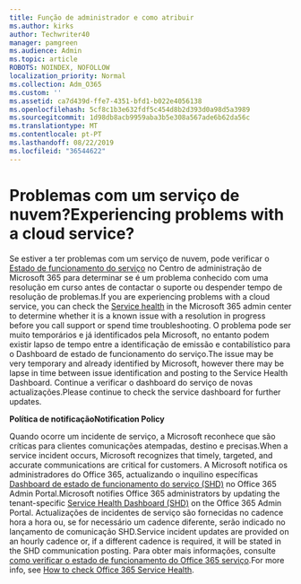 ```yaml
---
title: Função de administrador e como atribuir
ms.author: kirks
author: Techwriter40
manager: pamgreen
ms.audience: Admin
ms.topic: article
ROBOTS: NOINDEX, NOFOLLOW
localization_priority: Normal
ms.collection: Adm_O365
ms.custom: ''
ms.assetid: ca7d439d-ffe7-4351-bfd1-b022e4056138
ms.openlocfilehash: 5cf8c1b3e632fdf5c454d8b2d393d0a98d5a3989
ms.sourcegitcommit: 1d98db8acb9959aba3b5e308a567ade6b62da56c
ms.translationtype: MT
ms.contentlocale: pt-PT
ms.lasthandoff: 08/22/2019
ms.locfileid: "36544622"
---
```

# <a name="experiencing-problems-with-a-cloud-service"></a><span data-ttu-id="e556c-102">Problemas com um serviço de nuvem?</span><span class="sxs-lookup"><span data-stu-id="e556c-102">Experiencing problems with a cloud service?</span></span>

<span data-ttu-id="e556c-103">Se estiver a ter problemas com um serviço de nuvem, pode verificar o [Estado de funcionamento do serviço](https://admin.microsoft.com/AdminPortal/Home#/servicehealth) no Centro de administração de Microsoft 365 para determinar se é um problema conhecido com uma resolução em curso antes de contactar o suporte ou despender tempo de resolução de problemas.</span><span class="sxs-lookup"><span data-stu-id="e556c-103">If you are experiencing problems with a cloud service, you can check the [Service health](https://admin.microsoft.com/AdminPortal/Home#/servicehealth) in the Microsoft 365 admin center to determine whether it is a known issue with a resolution in progress before you call support or spend time troubleshooting.</span></span> <span data-ttu-id="e556c-104">O problema pode ser muito temporários e já identificados pela Microsoft, no entanto podem existir lapso de tempo entre a identificação de emissão e contabilístico para o Dashboard de estado de funcionamento do serviço.</span><span class="sxs-lookup"><span data-stu-id="e556c-104">The issue may be very temporary and already identified by Microsoft, however there may be lapse in time between issue identification and posting to the Service Health Dashboard.</span></span> <span data-ttu-id="e556c-105">Continue a verificar o dashboard do serviço de novas actualizações.</span><span class="sxs-lookup"><span data-stu-id="e556c-105">Please continue to check the service dashboard for further updates.</span></span>

<span data-ttu-id="e556c-106">**Política de notificação**</span><span class="sxs-lookup"><span data-stu-id="e556c-106">**Notification Policy**</span></span>

<span data-ttu-id="e556c-107">Quando ocorre um incidente de serviço, a Microsoft reconhece que são críticas para clientes comunicações atempadas, destino e precisas.</span><span class="sxs-lookup"><span data-stu-id="e556c-107">When a service incident occurs, Microsoft recognizes that timely, targeted, and accurate communications are critical for customers.</span></span> <span data-ttu-id="e556c-108">A Microsoft notifica os administradores do Office 365, actualizando o inquilino específicas [Dashboard de estado de funcionamento do serviço (SHD)](https://admin.microsoft.com/AdminPortal/Home#/servicehealth) no Office 365 Admin Portal.</span><span class="sxs-lookup"><span data-stu-id="e556c-108">Microsoft notifies Office 365 administrators by updating the tenant-specific [Service Health Dashboard (SHD)](https://admin.microsoft.com/AdminPortal/Home#/servicehealth) on the Office 365 Admin Portal.</span></span> <span data-ttu-id="e556c-109">Actualizações de incidentes de serviço são fornecidas no cadence hora a hora ou, se for necessário um cadence diferente, serão indicado no lançamento de comunicação SHD.</span><span class="sxs-lookup"><span data-stu-id="e556c-109">Service incident updates are provided on an hourly cadence or, if a different cadence is required, it will be stated in the SHD communication posting.</span></span> <span data-ttu-id="e556c-110">Para obter mais informações, consulte [como verificar o estado de funcionamento do Office 365 serviço](https://docs.microsoft.com/office365/enterprise/view-service-health).</span><span class="sxs-lookup"><span data-stu-id="e556c-110">For more info, see [How to check Office 365 Service Health](https://docs.microsoft.com/office365/enterprise/view-service-health).</span></span>

